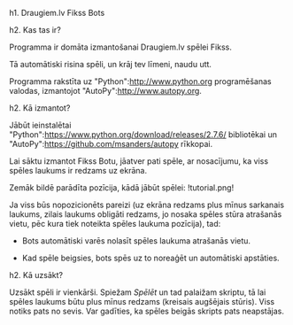 h1. Draugiem.lv Fikss Bots

h2. Kas tas ir?

Programma ir domāta izmantošanai Draugiem.lv spēlei Fikss.

Tā automātiski risina spēli, un krāj tev līmeni, naudu utt.

Programma rakstīta uz "Python":http://www.python.org programēšanas valodas, izmantojot "AutoPy":http://www.autopy.org.

h2. Kā izmantot?

Jābūt ieinstalētai "Python":https://www.python.org/download/releases/2.7.6/ bibliotēkai un "AutoPy":https://github.com/msanders/autopy rīkkopai.

Lai sāktu izmantot Fikss Botu, jāatver pati spēle, ar nosacījumu, ka viss spēles laukums ir redzams uz ekrāna.

Zemāk bildē parādīta pozīcija, kādā jābūt spēlei:
!tutorial.png!

Ja viss būs nopozicionēts pareizi (uz ekrāna redzams plus mīnus sarkanais laukums, zilais laukums obligāti redzams, jo nosaka spēles stūra atrašanās vietu, pēc kura tiek noteikta spēles laukuma pozīcija), tad:

 * Bots automātiski varēs nolasīt spēles laukuma atrašanās vietu.

 * Kad spēle beigsies, bots spēs uz to noreaģēt un automātiski apstāties.

h2. Kā uzsākt?

Uzsākt spēli ir vienkārši. Spiežam *Spēlēt* un tad palaižam skriptu, tā lai spēles laukums būtu plus mīnus redzams (kreisais augšējais stūris). Viss notiks pats no sevis. Var gadīties, ka spēles beigās skripts pats neapstājas.